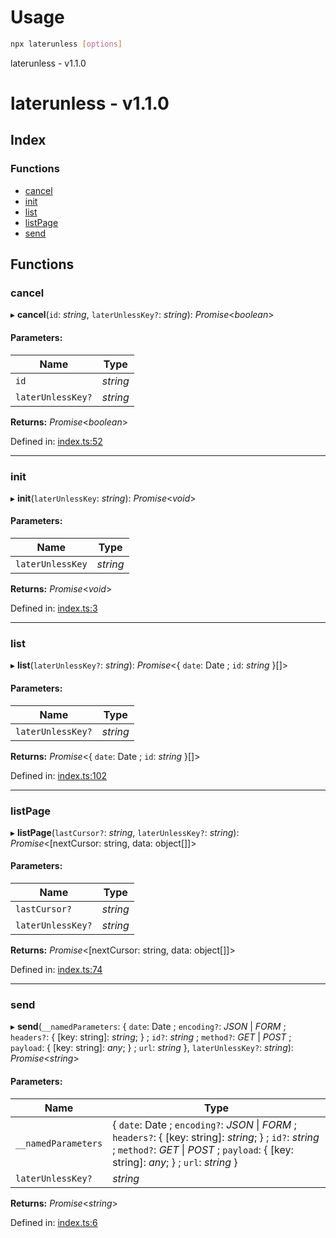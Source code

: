 
<a name="readmemd"></a>



<a name="__climd"></a>

# Usage
```bash
npx laterunless [options]
```

<a name="_librarymd"></a>

laterunless - v1.1.0

# laterunless - v1.1.0

## Index

### Functions

* [cancel](#cancel)
* [init](#init)
* [list](#list)
* [listPage](#listpage)
* [send](#send)

## Functions

### cancel

▸ **cancel**(`id`: *string*, `laterUnlessKey?`: *string*): *Promise*<*boolean*\>

#### Parameters:

Name | Type |
------ | ------ |
`id` | *string* |
`laterUnlessKey?` | *string* |

**Returns:** *Promise*<*boolean*\>

Defined in: [index.ts:52](https://github.com/rhdeck/node-laterunless/blob/220a159/src/index.ts#L52)

___

### init

▸ **init**(`laterUnlessKey`: *string*): *Promise*<*void*\>

#### Parameters:

Name | Type |
------ | ------ |
`laterUnlessKey` | *string* |

**Returns:** *Promise*<*void*\>

Defined in: [index.ts:3](https://github.com/rhdeck/node-laterunless/blob/220a159/src/index.ts#L3)

___

### list

▸ **list**(`laterUnlessKey?`: *string*): *Promise*<{ `date`: Date ; `id`: *string*  }[]\>

#### Parameters:

Name | Type |
------ | ------ |
`laterUnlessKey?` | *string* |

**Returns:** *Promise*<{ `date`: Date ; `id`: *string*  }[]\>

Defined in: [index.ts:102](https://github.com/rhdeck/node-laterunless/blob/220a159/src/index.ts#L102)

___

### listPage

▸ **listPage**(`lastCursor?`: *string*, `laterUnlessKey?`: *string*): *Promise*<[nextCursor: string, data: object[]]\>

#### Parameters:

Name | Type |
------ | ------ |
`lastCursor?` | *string* |
`laterUnlessKey?` | *string* |

**Returns:** *Promise*<[nextCursor: string, data: object[]]\>

Defined in: [index.ts:74](https://github.com/rhdeck/node-laterunless/blob/220a159/src/index.ts#L74)

___

### send

▸ **send**(`__namedParameters`: { `date`: Date ; `encoding?`: *JSON* \| *FORM* ; `headers?`: { [key: string]: *string*;  } ; `id?`: *string* ; `method?`: *GET* \| *POST* ; `payload`: { [key: string]: *any*;  } ; `url`: *string*  }, `laterUnlessKey?`: *string*): *Promise*<*string*\>

#### Parameters:

Name | Type |
------ | ------ |
`__namedParameters` | { `date`: Date ; `encoding?`: *JSON* \| *FORM* ; `headers?`: { [key: string]: *string*;  } ; `id?`: *string* ; `method?`: *GET* \| *POST* ; `payload`: { [key: string]: *any*;  } ; `url`: *string*  } |
`laterUnlessKey?` | *string* |

**Returns:** *Promise*<*string*\>

Defined in: [index.ts:6](https://github.com/rhdeck/node-laterunless/blob/220a159/src/index.ts#L6)

